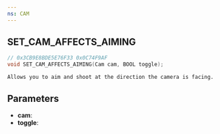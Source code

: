 ```yaml
---
ns: CAM
---
```

## SET_CAM_AFFECTS_AIMING

```c
// 0x3CB9E8BDE5E76F33 0x0C74F9AF
void SET_CAM_AFFECTS_AIMING(Cam cam, BOOL toggle);
```

```
Allows you to aim and shoot at the direction the camera is facing.
```

## Parameters
* **cam**:
* **toggle**:
